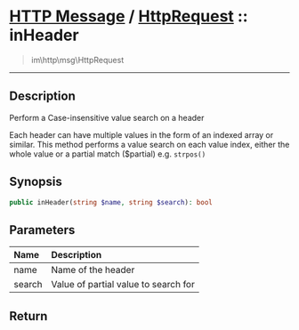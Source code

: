 # [HTTP Message](http.md) / [HttpRequest](http-HttpRequest.md) :: inHeader
 > im\http\msg\HttpRequest
____

## Description
Perform a Case-insensitive value search on a header

Each header can have multiple values in the form of an indexed array or similar.
This method performs a value search on each value index, either the
whole value or a partial match ($partial) e.g. `strpos()`

## Synopsis
```php
public inHeader(string $name, string $search): bool
```

## Parameters
| Name | Description |
| :--- | :---------- |
| name | Name of the header |
| search | Value of partial value to search for |

## Return

